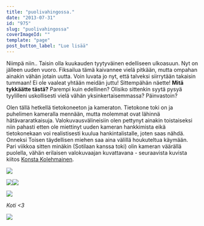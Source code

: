 ```yaml
---
title: "puolivahingossa."
date: "2013-07-31"
id: "975"
slug: "puolivahingossa"
coverImageId: ""
template: "page"
post_button_label: "Lue lisää"
---
```


Niimpä niin.. Taisin olla kuukauden tyytyväinen edelliseen ulkoasuun. Nyt on jälleen uuden vuoro. Fiksailua tämä kaivannee vielä pitkään, mutta ompahan ainakin vähän jotain uutta. Voin luvata jo nyt, että talveksi siirrytään takaisin tummaan! Ei ole vaaleat yhtään meidän juttu! Sittempähän näette! **Mitä tykkäätte tästä?** Parempi kuin edellinen? Olisiko sittenkin syytä pysyä tyylilleni uskollisesti vielä vähän yksinkertaisemmassa? Päinvastoin?

  

Olen tällä hetkellä tietokoneeton ja kameraton. Tietokone toki on ja puhelimen kameralla mennään, mutta molemmat ovat lähinnä hätävararatkaisuja. Valokuvausvälineisiin olen pettynyt ainakin toistaiseksi niin pahasti etten ole miettinyt uuden kameran hankkimista eikä tietokonekaan voi realistisesti kuulua hankintalistalle, joten saas nähdä. Onneksi Toisen täydellisen miehen saa aina välillä houkuteltua käymään. Pari viikkoa sitten minäkin (Sotilaan kanssa toki) olin kameran väärällä puolella, vähän erilaisen valokuvaajan kuvattavana - seuraavista kuvista kiitos [Konsta Kolehmainen](http://millakouhia.galleria.fi/kuvat/El%C3%A4imet/Hevoset/Pretti/IMG_1601.jpg).

  

[![](images/IMG_7014.png)](http://3.bp.blogspot.com/-Wue2CjIgJFs/UffMZH36w_I/AAAAAAAAGak/B98o9UajGzQ/s1600/IMG_7014.png)

  

[![](images/IMG_7028.JPG)](http://3.bp.blogspot.com/-tJzkeiJe7s0/UffMYujSFII/AAAAAAAAGac/1e3TP6O93KM/s1600/IMG_7028.JPG)[![](images/IMG_7025.JPG)](http://1.bp.blogspot.com/-u6te8VlZA_Q/UffMX62dZaI/AAAAAAAAGaM/ryUnXhKiWog/s1600/IMG_7025.JPG)

  

[![](images/IMG_6990.png)](http://2.bp.blogspot.com/-FKl4KmN0fMs/UffMrpumL1I/AAAAAAAAGas/m_t6O-wbl6I/s1600/IMG_6990.png)

_Koti <3_

  

[![](images/ak.png)](http://4.bp.blogspot.com/-nDz57Lv7L2Q/UffM_tULkgI/AAAAAAAAGa0/_Lvzar7Af-c/s1600/ak.png)
